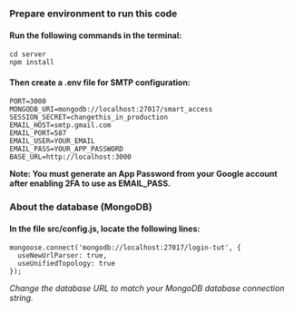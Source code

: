 ### Prepare environment to run this code

#### Run the following commands in the terminal:

```
cd server
npm install
```

#### Then create a .env file for SMTP configuration:

```
PORT=3000
MONGODB_URI=mongodb://localhost:27017/smart_access
SESSION_SECRET=changethis_in_production
EMAIL_HOST=smtp.gmail.com
EMAIL_PORT=587
EMAIL_USER=YOUR_EMAIL
EMAIL_PASS=YOUR_APP_PASSWORD
BASE_URL=http://localhost:3000
```

**Note: You must generate an App Password from your Google account after enabling 2FA to use as EMAIL_PASS.**

### About the database (MongoDB)

#### In the file src/config.js, locate the following lines:

```
mongoose.connect('mongodb://localhost:27017/login-tut', {
  useNewUrlParser: true,
  useUnifiedTopology: true
});
```

_Change the database URL to match your MongoDB database connection string._
